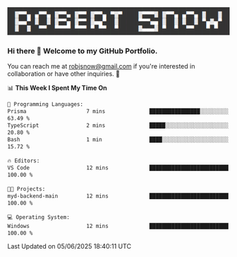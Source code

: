 <img alt="myname" src="assets/name.png" />

### Hi there 👋 Welcome to my GitHub Portfolio.
You can reach me at robjsnow@gmail.com if you're interested in collaboration or have other inquiries.  :briefcase:



<!--START_SECTION:waka-->
📊 **This Week I Spent My Time On** 

```text
💬 Programming Languages: 
Prisma                   7 mins              ████████████████░░░░░░░░░   63.49 % 
TypeScript               2 mins              █████░░░░░░░░░░░░░░░░░░░░   20.80 % 
Bash                     1 min               ████░░░░░░░░░░░░░░░░░░░░░   15.72 % 

🔥 Editors: 
VS Code                  12 mins             █████████████████████████   100.00 % 

🐱‍💻 Projects: 
myd-backend-main         12 mins             █████████████████████████   100.00 % 

💻 Operating System: 
Windows                  12 mins             █████████████████████████   100.00 % 
```


 Last Updated on 05/06/2025 18:40:11 UTC
<!--END_SECTION:waka-->

<!--
**robjsnow/robjsnow** is a ✨ _special_ ✨ repository because its `README.md` (this file) appears on your GitHub profile.

Here are some ideas to get you started:

- 🔭 I’m currently working on ...
- 🌱 I’m currently learning ...
- 👯 I’m looking to collaborate on ...
- 🤔 I’m looking for help with ...
- 💬 Ask me about ...
- 📫 How to reach me: ...
- 😄 Pronouns: ...
- ⚡ Fun fact: ...
-->

